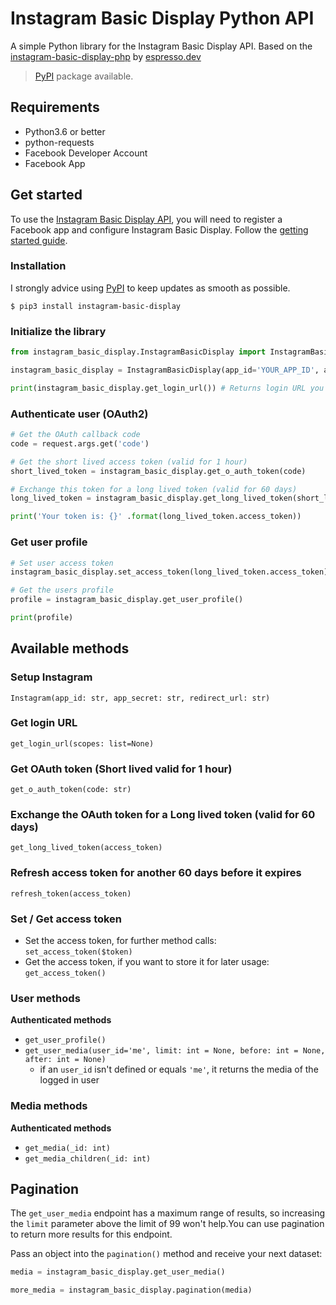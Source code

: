 # Instagram Basic Display Python API

A simple Python library for the Instagram Basic Display API. Based on the [instagram-basic-display-php](https://github.com/espresso-dev/instagram-basic-display-php) by [espresso.dev](https://github.com/espresso-dev)

> [PyPI](#installation) package available.

## Requirements

- Python3.6 or better
- python-requests
- Facebook Developer Account
- Facebook App

## Get started

To use the [Instagram Basic Display API](https://developers.facebook.com/docs/instagram-basic-display-api), you will need to register a Facebook app and configure Instagram Basic Display. Follow the [getting started guide](https://developers.facebook.com/docs/instagram-basic-display-api/getting-started).

### Installation

I strongly advice using [PyPI](https://pypi.org/) to keep updates as smooth as possible.

```
$ pip3 install instagram-basic-display
```

### Initialize the library

```python
from instagram_basic_display.InstagramBasicDisplay import InstagramBasicDisplay

instagram_basic_display = InstagramBasicDisplay(app_id='YOUR_APP_ID', app_secret='YOUR_APP_SECRET', redirect_url='YOUR_APP_REDIRECT_URI')

print(instagram_basic_display.get_login_url()) # Returns login URL you need to follow

```

### Authenticate user (OAuth2)

```python
# Get the OAuth callback code
code = request.args.get('code')

# Get the short lived access token (valid for 1 hour)
short_lived_token = instagram_basic_display.get_o_auth_token(code)

# Exchange this token for a long lived token (valid for 60 days)
long_lived_token = instagram_basic_display.get_long_lived_token(short_lived_token.get('access_token'))

print('Your token is: {}' .format(long_lived_token.access_token))
```

### Get user profile

```python
# Set user access token
instagram_basic_display.set_access_token(long_lived_token.access_token)

# Get the users profile
profile = instagram_basic_display.get_user_profile()

print(profile)
```

## Available methods

### Setup Instagram

`Instagram(app_id: str, app_secret: str, redirect_url: str)`


### Get login URL

`get_login_url(scopes: list=None)`


### Get OAuth token (Short lived valid for 1 hour)

`get_o_auth_token(code: str)`

### Exchange the OAuth token for a Long lived token (valid for 60 days)

`get_long_lived_token(access_token)`

### Refresh access token for another 60 days before it expires

`refresh_token(access_token)`

### Set / Get access token

- Set the access token, for further method calls: `set_access_token($token)`
- Get the access token, if you want to store it for later usage: `get_access_token()`

### User methods

**Authenticated methods**

- `get_user_profile()`
- `get_user_media(user_id='me', limit: int = None, before: int = None, after: int = None)`
    - if an `user_id` isn't defined or equals `'me'`, it returns the media of the logged in user

### Media methods

**Authenticated methods**

- `get_media(_id: int)`
- `get_media_children(_id: int)`


## Pagination

The `get_user_media` endpoint has a maximum range of results, so increasing the `limit` parameter above the limit of 99 won't help.You can use pagination to return more results for this endpoint.

Pass an object into the `pagination()` method and receive your next dataset:

```python
media = instagram_basic_display.get_user_media()

more_media = instagram_basic_display.pagination(media)
```
